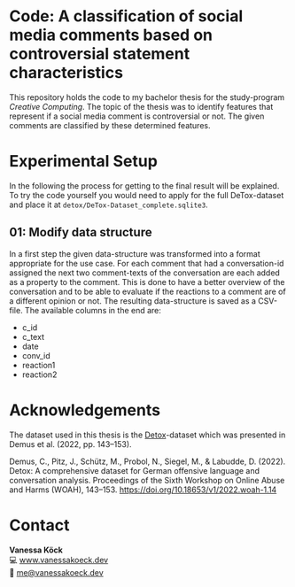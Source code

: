 # Code: A classification of social media comments based on controversial statement characteristics

This repository holds the code to my bachelor thesis for the study-program 
*Creative Computing*. The topic of the thesis was to identify features 
that represent if a social media comment is controversial or not. The given comments
are classified by these determined features.

# Experimental Setup
In the following the process for getting to the final result will be explained. To try the 
code yourself you would need to apply for the full DeTox-dataset and place it at `detox/DeTox-Dataset_complete.sqlite3`.

## 01: Modify data structure
In a first step the given data-structure was transformed into a format appropriate for the use case.
For each comment that had a conversation-id assigned the next two comment-texts of the conversation are each added 
as a property to the comment. This is done to have a better overview of the conversation and to be able to evaluate
if the reactions to a comment are of a different opinion or not. The resulting data-structure is saved as a CSV-file.
The available columns in the end are:
- c_id
- c_text
- date
- conv_id
- reaction1
- reaction2

# Acknowledgements
The dataset used in this thesis is the [Detox](https://github.com/hdaSprachtechnologie/detox)-dataset 
which was presented in Demus et al. (2022, pp. 143–153). 

Demus, C., Pitz, J., Schütz, M., Probol, N., Siegel, M., & Labudde, D. (2022). Detox: A
comprehensive dataset for German offensive language and conversation analysis.
Proceedings of the Sixth Workshop on Online Abuse and Harms (WOAH), 143–153. https://doi.org/10.18653/v1/2022.woah-1.14

# Contact
**Vanessa Köck** \
💻 www.vanessakoeck.dev \
📧 me@vanessakoeck.dev
